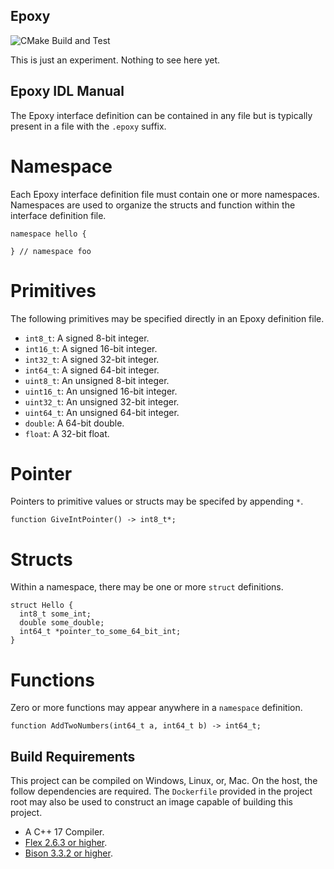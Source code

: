 Epoxy
-----

![CMake Build and Test](https://github.com/chinmaygarde/epoxy/workflows/CMake%20Build%20and%20Test/badge.svg)

This is just an experiment. Nothing to see here yet.

Epoxy IDL Manual
----------------

The Epoxy interface definition can be contained in any file but is typically present in a file with the `.epoxy` suffix.

Namespace
=========

Each Epoxy interface definition file must contain one or more namespaces. Namespaces are used to organize the structs and function within the interface definition file.

```
namespace hello {

} // namespace foo
```

Primitives
==========

The following primitives may be specified directly in an Epoxy definition file.

* `int8_t`: A signed 8-bit integer.
* `int16_t`: A signed 16-bit integer.
* `int32_t`: A signed 32-bit integer.
* `int64_t`: A signed 64-bit integer.
* `uint8_t`: An unsigned 8-bit integer.
* `uint16_t`: An unsigned 16-bit integer.
* `uint32_t`: An unsigned 32-bit integer.
* `uint64_t`: An unsigned 64-bit integer.
* `double`: A 64-bit double.
* `float`: A 32-bit float.

Pointer
=======

Pointers to primitive values or structs may be specifed by appending `*`.

```
function GiveIntPointer() -> int8_t*;
```

Structs
=======

Within a namespace, there may be one or more `struct` definitions.

```
struct Hello {
  int8_t some_int;
  double some_double;
  int64_t *pointer_to_some_64_bit_int;
}
```

Functions
=========

Zero or more functions may appear anywhere in a `namespace` definition.

```
function AddTwoNumbers(int64_t a, int64_t b) -> int64_t;
```


Build Requirements
------------------

This project can be compiled on Windows, Linux, or, Mac. On the host, the follow dependencies are required. The `Dockerfile` provided in the project root may also be used to construct an image capable of building this project.

* A C++ 17 Compiler.
* [Flex 2.6.3 or higher](https://github.com/westes/flex).
* [Bison 3.3.2 or higher](https://www.gnu.org/software/bison/).
